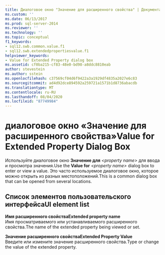 ```yaml
---
title: Диалоговое окно "Значение для расширенного свойства" | Документация Майкрософт
ms.custom: ''
ms.date: 06/13/2017
ms.prod: sql-server-2014
ms.reviewer: ''
ms.technology: ''
ms.topic: conceptual
f1_keywords:
- sql12.swb.common.value.f1
- sql12.swb.extendedpropertiesvalue.f1
helpviewer_keywords:
- Value for Extended Property dialog box
ms.assetid: cf0ba215-cf83-48e0-bd98-a8ddc8810eab
author: stevestein
ms.author: sstein
ms.openlocfilehash: c37569cf04d6f9422a3a1929df4835a2027e6c83
ms.sourcegitcommit: ad4d92dce894592a259721a1571b1d8736abacdb
ms.translationtype: MT
ms.contentlocale: ru-RU
ms.lasthandoff: 08/04/2020
ms.locfileid: "87749984"
---
```

# <a name="value-for-extended-property-dialog-box"></a><span data-ttu-id="9f9c7-102">диалоговое окно «Значение для расширенного свойства»</span><span class="sxs-lookup"><span data-stu-id="9f9c7-102">Value for Extended Property Dialog Box</span></span>
  <span data-ttu-id="9f9c7-103">Используйте диалоговое окно **Значение для** *\<property name>* для ввода и просмотра значения.</span><span class="sxs-lookup"><span data-stu-id="9f9c7-103">Use the **Value for** *\<property name>* dialog box to enter or view a value.</span></span> <span data-ttu-id="9f9c7-104">Это часто используемое диалоговое окно, которое можно открыть из разных местоположений.</span><span class="sxs-lookup"><span data-stu-id="9f9c7-104">This is a common dialog box that can be opened from several locations.</span></span>  
  
## <a name="ui-element-list"></a><span data-ttu-id="9f9c7-105">Список элементов пользовательского интерфейса</span><span class="sxs-lookup"><span data-stu-id="9f9c7-105">UI element list</span></span>  
 <span data-ttu-id="9f9c7-106">**Имя расширенного свойства**</span><span class="sxs-lookup"><span data-stu-id="9f9c7-106">**Extended property name**</span></span>  
 <span data-ttu-id="9f9c7-107">Имя просматриваемого или устанавливаемого расширенного свойства.</span><span class="sxs-lookup"><span data-stu-id="9f9c7-107">The name of the extended property being viewed or set.</span></span>  
  
 <span data-ttu-id="9f9c7-108">**Значение расширенного свойства**</span><span class="sxs-lookup"><span data-stu-id="9f9c7-108">**Extended Property Value**</span></span>  
 <span data-ttu-id="9f9c7-109">Введите или измените значение расширенного свойства.</span><span class="sxs-lookup"><span data-stu-id="9f9c7-109">Type or change the value of the extended property.</span></span>  
  
  
